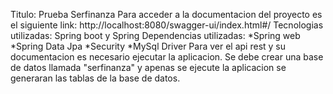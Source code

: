 Titulo: Prueba Serfinanza 
Para acceder a la documentacion del proyecto es el siguiente link: http://localhost:8080/swagger-ui/index.html#/
Tecnologias utilizadas: Spring boot y Spring Dependencias utilizadas: *Spring web *Spring Data Jpa *Security *MySql Driver
Para ver el api rest y su documentacion es necesario ejecutar la aplicacion.
Se debe crear una base de datos llamada "serfinanza" y apenas se ejecute la aplicacion se generaran las tablas de la base de datos.
